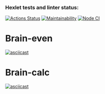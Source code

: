 ### Hexlet tests and linter status:
[![Actions Status](https://github.com/KLIMuschka/frontend-project-lvl1/workflows/hexlet-check/badge.svg)](https://github.com/KLIMuschka/frontend-project-lvl1/actions)
[![Maintainability](https://api.codeclimate.com/v1/badges/a99a88d28ad37a79dbf6/maintainability)](https://codeclimate.com/github/codeclimate/codeclimate/maintainability)
[![Node CI](https://github.com/KLIMuschka/frontend-project-lvl1/actions/workflows/nodejs.yml/badge.svg)](https://github.com/KLIMuschka/frontend-project-lvl1/actions)
# Brain-even
[![asciicast](https://asciinema.org/a/485288.svg)](https://asciinema.org/a/485288)
# Brain-calc
[![asciicast](https://asciinema.org/a/496708.svg)](https://asciinema.org/a/496708)

